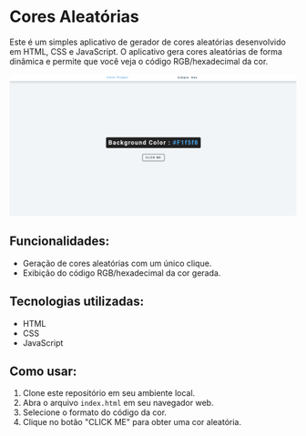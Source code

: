 # Cores Aleatórias

Este é um simples aplicativo de gerador de cores aleatórias desenvolvido em HTML, CSS e JavaScript. O aplicativo gera cores aleatórias de forma dinâmica e permite que você veja o código RGB/hexadecimal da cor.

![Exemplo](image.png)


## Funcionalidades:

- Geração de cores aleatórias com um único clique.
- Exibição do código RGB/hexadecimal da cor gerada.

## Tecnologias utilizadas:

- HTML
- CSS
- JavaScript

## Como usar:

1. Clone este repositório em seu ambiente local.
2. Abra o arquivo `index.html` em seu navegador web.
3. Selecione o formato do código da cor.
4. Clique no botão "CLICK ME" para obter uma cor aleatória.
